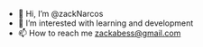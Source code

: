 - 👋 Hi, I’m @zackNarcos
- 👀 I’m interested with learning and development 
- 📫 How to reach me zackabess@gmail.com

<!---
zackNarcos/zackNarcos is a ✨ special ✨ repository because its `README.md` (this file) appears on your GitHub profile.
You can click the Preview link to take a look at your changes.
--->
